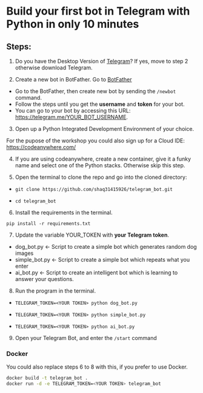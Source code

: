 # Build your first bot in Telegram with Python in only 10 minutes

## Steps:
1. Do you have the Desktop Version of [Telegram](https://telegram.org/)? If yes, move to step 2 otherwise download Telegram.

2. Create a new bot in BotFather. Go to [BotFather](https://telegram.me/BotFather)

* Go to the BotFather, then create new bot by sending the `/newbot` command. 
* Follow the steps until you get the **username** and **token** for your bot.
* You can go to your bot by accessing this URL: https://telegram.me/YOUR_BOT_USERNAME.

3. Open up a Python Integrated Development Environment of your choice.

For the pupose of the workshop you could also sign up for a Cloud IDE: https://codeanywhere.com/

4. If you are using codeanywhere, create a new container, give it a funky name and select one of the Python stacks. Otherwise skip this step.

5. Open the terminal to clone the repo and go into the cloned directory:

* `git clone https://github.com/shaq31415926/telegram_bot.git`

* `cd telegram_bot`

6. Install the requirements in the terminal.

`pip install -r requirements.txt`

7. Update the variable YOUR_TOKEN with **your Telegram token**.

* dog_bot.py <- Script to create a simple bot which generates random dog images
* simple_bot.py <- Script to create a simple bot which repeats what you enter
* ai_bot.py <- Script to create an intelligent bot which is learning to answer your questions.


8. Run the program in the terminal.

* `TELEGRAM_TOKEN=<YOUR TOKEN> python dog_bot.py`

* `TELEGRAM_TOKEN=<YOUR TOKEN> python simple_bot.py`

* `TELEGRAM_TOKEN=<YOUR TOKEN> python ai_bot.py`

9. Open your Telegram Bot, and enter the ```/start``` command

### Docker

You could also replace steps 6 to 8 with this, if you prefer to use Docker.

```bash 
docker build -t telegram_bot .
docker run -d -e TELEGRAM_TOKEN=<YOUR TOKEN> telegram_bot
```


